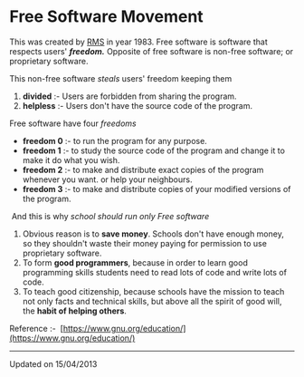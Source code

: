 # Free Software Movement

This was created by [RMS](http://www.stallman.org/) in year 1983. Free software
is software that respects users' _**freedom.**_ Opposite of free software is
non-free software; or proprietary software.

This non-free software _steals_ users' freedom keeping them

1.  **divided** :- Users are forbidden from sharing the program.
2.  **helpless** :- Users don't have the source code of the program.


Free software have four _freedoms_

*   **freedom 0** :- to run the program for any purpose.
*   **freedom 1** :- to study the source code of the program and change it to
    make it do what you wish.
*   **freedom 2** :- to make and distribute exact copies of the program whenever
    you want. or help your neighbours.
*   **freedom 3** :- to make and distribute copies of your modified versions of
    the program.

 And this is why _school should run only Free software_

1.  Obvious reason is to **save money**. Schools don't have enough money, so
    they shouldn't waste their money paying for permission to use proprietary software.
2.  To form **good programmers**, because in order to learn good programming
    skills students need to read lots of code and write lots of  code.
3.  To teach good citizenship, because schools have the mission to teach not
    only facts and technical skills, but above all the spirit of good will, the
    **habit of helping others**.

Reference :-  [https://www.gnu.org/education/](https://www.gnu.org/education/)

---

Updated on 15/04/2013
